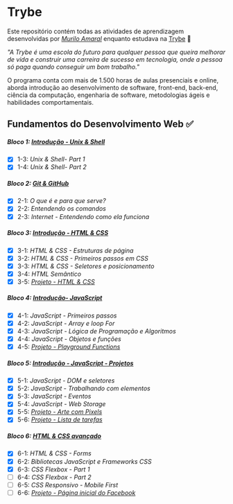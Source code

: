 # Trybe

Este repositório contém todas as atividades de aprendizagem desenvolvidas por _[Murilo Amaral](https://www.linkedin.com/in/muriloamaralsantos/)_ enquanto estudava na [Trybe](https://www.betrybe.com/) :rocket:

_"A Trybe é uma escola do futuro para qualquer pessoa que queira melhorar de vida e construir uma carreira de sucesso em tecnologia, onde a pessoa só paga quando conseguir um bom trabalho."_

O programa conta com mais de 1.500 horas de aulas presenciais e online, aborda introdução ao desenvolvimento de software, front-end, back-end, ciência da computação, engenharia de software, metodologias ágeis e habilidades comportamentais.

## Fundamentos do Desenvolvimento Web :white_check_mark:

##### Bloco 1: [Introdução - Unix & Shell](https://github.com/MuriloAmarals/Trybe/tree/main/fundamentos/bloco-01-unix-bash-e-shell-script)

- [x] 1-3: _Unix & Shell- Part 1_
- [x] 1-4: _Unix & Shell- Part 2_

##### Bloco 2: [Git & GitHub](https://github.com/MuriloAmarals/Trybe/tree/main/fundamentos/bloco-02-git-github-e-internet)

- [x] 2-1: _O que é e para que serve?_
- [x] 2-2: _Entendendo os comandos_
- [x] 2-3: _Internet - Entendendo como ela funciona_

##### Bloco 3: [Introdução - HTML & CSS](https://github.com/MuriloAmarals/Trybe/tree/main/fundamentos/bloco-03-introducao-a-html-e-css)

- [x] 3-1: _HTML & CSS - Estruturas de página_
- [x] 3-2: _HTML & CSS - Primeiros passos em CSS_
- [x] 3-3: _HTML & CSS - Seletores e posicionamento_
- [x] 3-4: _HTML Semântico_
- [x] 3-5: _[Projeto - HTML & CSS](https://github.com/MuriloAmarals/Trybe/tree/main/fundamentos/bloco-03-introducao-a-html-e-css/dia-05-projeto-lessons-learned)_

##### Bloco 4: [Introdução- JavaScript](https://github.com/MuriloAmarals/Trybe/tree/main/fundamentos/bloco-04-introducao-a-javascript-e-logica-de-programacao)

- [x] 4-1: _JavaScript - Primeiros passos_
- [x] 4-2: _JavaScript - Array e loop For_
- [x] 4-3: _JavaScript - Lógica de Programação e Algoritmos_
- [x] 4-4: _JavaScript - Objetos e funções_
- [x] 4-5: _[Projeto - Playground Functions](https://github.com/MuriloAmarals/Trybe/tree/main/fundamentos/bloco-04-introducao-a-javascript-e-logica-de-programacao/dia-05-projeto-playground-functions)_

##### Bloco 5: [Introdução - JavaScript - Projetos](https://github.com/MuriloAmarals/Trybe/tree/main/fundamentos/bloco-05-dom-eventos-e-web-storage)

- [x] 5-1: _JavaScript - DOM e seletores_
- [x] 5-2: _JavaScript - Trabalhando com elementos_
- [x] 5-3: _JavaScript - Eventos_
- [x] 5-4: _JavaScript - Web Storage_
- [x] 5-5: _[Projeto - Arte com Pixels](https://github.com/MuriloAmarals/Trybe/tree/main/fundamentos/bloco-05-dom-eventos-e-web-storage/dia-05-projeto-arte-com-pixels)_
- [x] 5-6: _[Projeto - Lista de tarefas](https://github.com/MuriloAmarals/Trybe/tree/main/fundamentos/bloco-05-dom-eventos-e-web-storage/dia-06-projeto-lista-de-tarefas)_

##### Bloco 6: [HTML & CSS avançado](https://github.com/MuriloAmarals/Trybe/tree/main/fundamentos/bloco-06-forms-flexbox-e-responsivo)

- [x] 6-1: _HTML & CSS - Forms_
- [x] 6-2: _Bibliotecas JavaScript e Frameworks CSS_
- [x] 6-3: _CSS Flexbox - Part 1_
- [ ] 6-4: _CSS Flexbox - Part 2_
- [ ] 6-5: _CSS Responsivo - Mobile First_
- [ ] 6-6: _[Projeto - Página inicial do Facebook]()_
